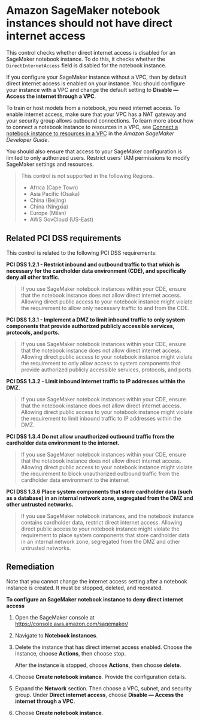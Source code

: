 # Amazon SageMaker notebook instances should not have direct internet access

This control checks whether direct internet access is disabled for an SageMaker notebook instance. To do this, it checks whether the `DirectInternetAccess` field is disabled for the notebook instance.

If you configure your SageMaker instance without a VPC, then by default direct internet access is enabled on your instance. You should configure your instance with a VPC and change the default setting to **Disable — Access the internet through a VPC**.

To train or host models from a notebook, you need internet access. To enable internet access, make sure that your VPC has a NAT gateway and your security group allows outbound connections. To learn more about how to connect a notebook instance to resources in a VPC, see [Connect a notebook instance to resources in a VPC](https://docs.aws.amazon.com/sagemaker/latest/dg/appendix-notebook-and-internet-access.html) in the _Amazon SageMaker Developer Guide_.

You should also ensure that access to your SageMaker configuration is limited to only authorized users. Restrict users' IAM permissions to modify SageMaker settings and resources.

> This control is not supported in the following Regions.
>
> * Africa (Cape Town)
> * Asia Pacific (Osaka)
> * China (Beijing)
> * China (Ningxia)
> * Europe (Milan)
> * AWS GovCloud (US-East)

## Related PCI DSS requirements

This control is related to the following PCI DSS requirements:

**PCI DSS 1.2.1 - Restrict inbound and outbound traffic to that which is necessary for the cardholder data environment (CDE), and specifically deny all other traffic.**

> If you use SageMaker notebook instances within your CDE, ensure that the notebook instance does not allow direct internet access. Allowing direct public access to your notebook instance might violate the requirement to allow only necessary traffic to and from the CDE.

**PCI DSS 1.3.1 - Implement a DMZ to limit inbound traffic to only system components that provide authorized publicly accessible services, protocols, and ports.**

> If you use SageMaker notebook instances within your CDE, ensure that the notebook instance does not allow direct internet access. Allowing direct public access to your notebook instance might violate the requirement to only allow access to system components that provide authorized publicly accessible services, protocols, and ports.

**PCI DSS 1.3.2 - Limit inbound internet traffic to IP addresses within the DMZ.**

> If you use SageMaker notebook instances within your CDE, ensure that the notebook instance does not allow direct internet access. Allowing direct public access to your notebook instance might violate the requirement to limit inbound traffic to IP addresses within the DMZ.

**PCI DSS 1.3.4 Do not allow unauthorized outbound traffic from the cardholder data environment to the internet.**

> If you use SageMaker notebook instances within your CDE, ensure that the notebook instance does not allow direct internet access. Allowing direct public access to your notebook instance might violate the requirement to block unauthorized outbound traffic from the cardholder data environment to the internet

**PCI DSS 1.3.6 Place system components that store cardholder data (such as a database) in an internal network zone, segregated from the DMZ and other untrusted networks.**

> If you use SageMaker notebook instances, and the notebook instance contains cardholder data, restrict direct internet access. Allowing direct public access to your notebook instance might violate the requirement to place system components that store cardholder data in an internal network zone, segregated from the DMZ and other untrusted networks.

## Remediation

Note that you cannot change the internet access setting after a notebook instance is created. It must be stopped, deleted, and recreated.

**To configure an SageMaker notebook instance to deny direct internet access**

1. Open the SageMaker console at https://console.aws.amazon.com/sagemaker/
2. Navigate to **Notebook instances**.
3. Delete the instance that has direct internet access enabled. Choose the instance, choose **Actions**, then choose stop.

    After the instance is stopped, choose **Actions**, then choose **delete**.
4. Choose **Create notebook instance**. Provide the configuration details.
5. Expand the **Network** section. Then choose a VPC, subnet, and security group. Under **Direct internet access**, choose **Disable — Access the internet through a VPC**.
6. Choose **Create notebook instance**.
